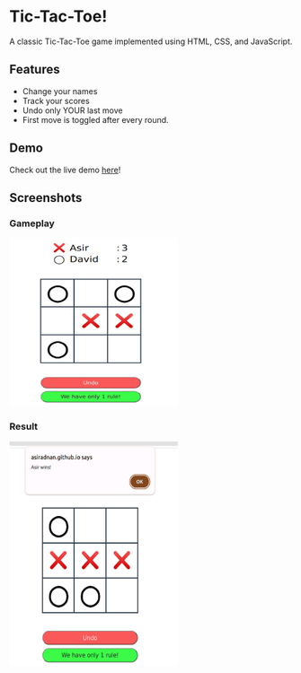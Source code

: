 
# Tic-Tac-Toe!

A classic Tic-Tac-Toe game implemented using HTML, CSS, and JavaScript. 


## Features

- Change your names
- Track your scores
- Undo only YOUR last move
- First move is toggled after every round. 


## Demo

Check out the live demo [here](https://asiradnan.github.io/Tic-Tac-Toe/)!




## Screenshots

### Gameplay
<img src="./Screenshots/snap2.png" height="300" width='300' alt="Gameplay Screenshot 2">

### Result
<img src="./Screenshots/snap1.png" height="400" width='300' alt="Gameplay Screenshot 1">

